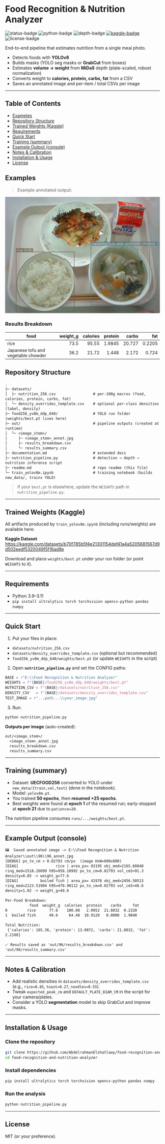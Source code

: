 # Food Recognition & Nutrition Analyzer

![status-badge](https://img.shields.io/badge/YOLOv8-ultralytics-00a3ff) ![python-badge](https://img.shields.io/badge/Python-3.9–3.11-blue) ![depth-badge](https://img.shields.io/badge/Depth-MiDaS-green) [![kaggle-badge](https://img.shields.io/badge/Kaggle-dataset-20beff)](https://kaggle.com/datasets/b70f785b5f4e21301154def41a4a5205681567d9d502eedf5320049f5f16ad8e) ![license-badge](https://img.shields.io/badge/License-MIT-lightgrey)

End-to-end pipeline that estimates nutrition from a single meal photo.

- Detects foods with **YOLOv8**
- Builds masks (YOLO seg masks or **GrabCut** from boxes)
- Estimates **volume → weight** from **MiDaS** depth (plate-scaled, robust normalization)
- Converts weight to **calories, protein, carbs, fat** from a CSV
- Saves an annotated image and per-item / total CSVs per image

---

## Table of Contents
- [Examples](#examples)
- [Repository Structure](#repository-structure)
- [Trained Weights (Kaggle)](#trained-weights-kaggle)
- [Requirements](#requirements)
- [Quick Start](#quick-start)
- [Training (summary)](#training-summary)
- [Example Output (console)](#example-output-console)
- [Notes & Calibration](#notes--calibration)
- [Installation & Usage](#installation--usage)
- [License](#license)

## Examples

> Example annotated output:

![Annotated output](out/12082/12082_annot.jpg)
### Results Breakdown
| food | weight_g | calories | protein | carbs | fat |
|---|---:|---:|---:|---:|---:|
| rice | 73.5 | 95.55 | 1.9845 | 20.727 | 0.2205 |
| Japanese tofu and vegetable chowder | 36.2 | 21.72 | 1.448 | 2.172 | 0.724 |


## Repository Structure

```
.
├─ datasets/
│  ├─ nutrition_256.csv                 # per-100g macros (food, calories, protein, carbs, fat)
│  └─ density_overrides_template.csv    # optional per-class densities (label, density)
├─ food256_yv8m_ddp_640/                # YOLO run folder (weights/best.pt lives here)
├─ out/                                 # pipeline outputs (created at runtime)
│  └─ <image_stem>/
│     ├─ <image_stem>_annot.jpg
│     ├─ results_breakdown.csv
│     └─ results_summary.csv
├─ documentation.md                     # extended docs
├─ nutrition_pipeline.py                # detection → depth → nutrition inference script
├─ readme.md                            # repo readme (this file)
└─ train_yolov8m.ipynb                  # training notebook (builds new_data/, trains YOLO)
```

> If your `best.pt` is elsewhere, update the `WEIGHTS` path in `nutrition_pipeline.py`.

---

## Trained Weights (Kaggle)

All artifacts produced by `train_yolov8m.ipynb` (including runs/weights) are available here:

**Kaggle Dataset**  
https://kaggle.com/datasets/b70f785b5f4e21301154def41a4a5205681567d9d502eedf5320049f5f16ad8e

Download and place `weights/best.pt` under your run folder (or point `WEIGHTS` to it).

---

## Requirements

- Python 3.9–3.11
- `pip install ultralytics torch torchvision opencv-python pandas numpy`

---

## Quick Start

1) Put your files in place:
- `datasets/nutrition_256.csv`
- `datasets/density_overrides_template.csv` (optional but recommended)
- `food256_yv8m_ddp_640/weights/best.pt` (or update `WEIGHTS` in the script)

2) Open **`nutrition_pipeline.py`** and set the CONFIG paths:
```python
BASE = r"E:\\Food Recognition & Nutrition Analyzer"
WEIGHTS = f"{BASE}/food256_yv8m_ddp_640/weights/best.pt"
NUTRITION_CSV = f"{BASE}/datasets/nutrition_256.csv"
DENSITY_CSV   = f"{BASE}/datasets/density_overrides_template.csv"
TEST_IMAGE = r"...path...\\your_image.jpg"
```

3) Run:
```bash
python nutrition_pipeline.py
```

**Outputs per image** (auto-created):
```
out/<image_stem>/
  <image_stem>_annot.jpg
  results_breakdown.csv
  results_summary.csv
```

---

## Training (summary)

- Dataset: **UECFOOD256** converted to YOLO under `new_data/{train,val,test}` (done in the notebook).
- Model: `yolov8m.pt`.
- You trained **50 epochs**, then **resumed +25 epochs**.
- Best weights were found at **epoch 1** of the resumed run; early-stopped at **epoch 21** due to `patience=20`.

The nutrition pipeline consumes `runs/.../weights/best.pt`.

---

## Example Output (console)

```
🖼️  Saved annotated image -> E:\\Food Recognition & Nutrition Analyzer\\out\\96\\96_annot.jpg
[DEBUG] px_to_cm ≈ 0.02793 cm/px  (image HxW=600x800)
[DIAG]                 rice | area_px= 83195 obj_med=2165.60840 ring_med=1518.26099 h95=958.10992 px_to_cm=0.02793 vol_cm3≈91.3 density=0.85 -> weight_g≈77.6
[DIAG]          boiled fish | area_px= 41978 obj_med=2456.50513 ring_med=2123.51904 h95=470.90112 px_to_cm=0.02793 vol_cm3≈48.6 density=1.02 -> weight_g≈49.6

Per-Food Breakdown:
           food  weight_g  calories  protein    carbs     fat
0         rice      77.6    100.88   2.0952  21.8832  0.2328
1  boiled fish      49.6     64.48  10.9120   0.0000  1.9840

Total Nutrition:
 {'calories': 165.36, 'protein': 13.0072, 'carbs': 21.8832, 'fat': 2.2168}

✅ Results saved as 'out/96/results_breakdown.csv' and 'out/96/results_summary.csv'
```

---

## Notes & Calibration

- Add realistic densities in `datasets/density_overrides_template.csv` (e.g., `rice=0.85`, `toast=0.27`, `noodles=0.55`).
- Tweak `expected_peak_cm` and `DEFAULT_PLATE_DIAM_CM` in the script for your camera/plates.
- Consider a YOLO **segmentation** model to skip GrabCut and improve masks.

---

## Installation & Usage

### Clone the repository

```bash
git clone https://github.com/AbdelrahmanElshatlawy/food-recognition-and-nutrition-analyzer.git
cd food-recognition-and-nutrition-analyzer
```

### Install dependencies

```bash
pip install ultralytics torch torchvision opencv-python pandas numpy
```

### Run the analysis

```bash
python nutrition_pipeline.py
```

---

## License

MIT (or your preference).

